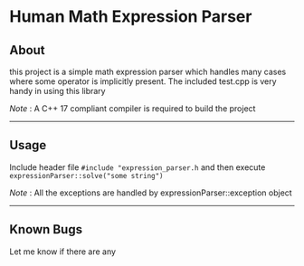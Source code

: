 # Human Math Expression Parser

## About
this project is a simple math expression parser which handles many cases where some operator is implicitly present. The included test.cpp is very handy in using this library

*Note* : A C++ 17 compliant compiler is required to build the project

---
## Usage
Include header file
`#include "expression_parser.h`
and then execute
`expressionParser::solve("some string")`

*Note* : All the exceptions are handled by expressionParser::exception object

---
## Known Bugs
Let me know if there are any
